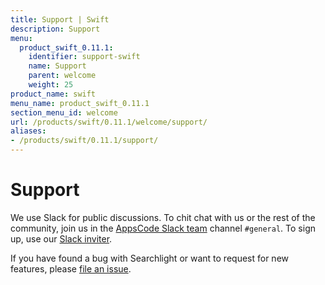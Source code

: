 ```yaml
---
title: Support | Swift
description: Support
menu:
  product_swift_0.11.1:
    identifier: support-swift
    name: Support
    parent: welcome
    weight: 25
product_name: swift
menu_name: product_swift_0.11.1
section_menu_id: welcome
url: /products/swift/0.11.1/welcome/support/
aliases:
- /products/swift/0.11.1/support/
---
```


# Support

We use Slack for public discussions. To chit chat with us or the rest of the community, join us in the [AppsCode Slack team](https://appscode.slack.com/messages/C0XQFLGRM/details/) channel `#general`. To sign up, use our [Slack inviter](https://slack.appscode.com/).

If you have found a bug with Searchlight or want to request for new features, please [file an issue](https://github.com/appscode/swift/issues/new).
